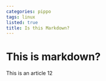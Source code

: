 ```yaml
---
categories: pippo
tags: linux
listed: true
title: Is this Markdown?
---
```

# This is markdown?

This is an article 12
